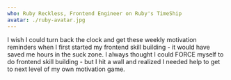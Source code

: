 ```yaml
---
who: Ruby Reckless, Frontend Engineer on Ruby's TimeShip
avatar: ./ruby-avatar.jpg
---
```


I wish I could turn back the clock and get these weekly motivation reminders when I first started my frontend skill building - it would have saved me hours in the suck zone. I always thought I could FORCE myself to do frontend skill building - but I hit a wall and realized I needed help to get to next level of my own motivation game.
